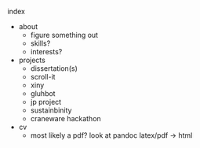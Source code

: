 index
* about
  * figure something out
  * skills?
  * interests?
* projects
  * dissertation(s)
  * scroll-it
  * xiny
  * gluhbot
  * jp project
  * sustainbinity
  * craneware hackathon
* cv
  * most likely a pdf? look at pandoc latex/pdf -> html
